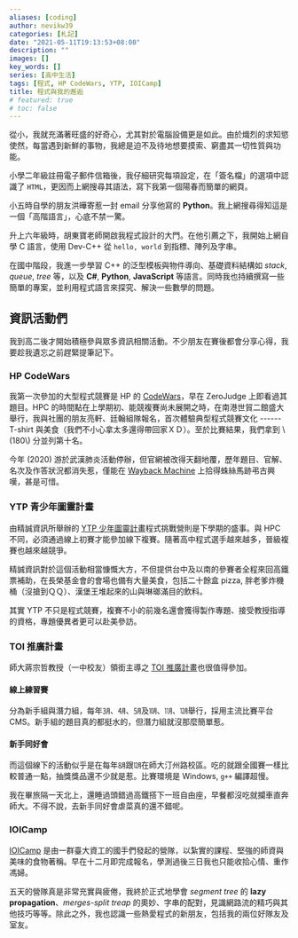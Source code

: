 ```yaml
---
aliases: [coding]
author: nevikw39
categories: [札記]
date: "2021-05-11T19:13:53+08:00"
description: ""
images: []
key_words: []
series: [高中生活]
tags: [程式, HP CodeWars, YTP, IOICamp]
title: 程式與我的邂逅
# featured: true
# toc: false
---
```


從小，我就充滿著旺盛的好奇心，尤其對於電腦設備更是如此。由於熾烈的求知慾使然，每當遇到新鮮的事物，我總是迫不及待地想要摸索、窮盡其一切性質與功能。

小學二年級註冊電子郵件信箱後，我仔細研究每項設定，在「簽名檔」的選項中認識了 `HTML`，更因而上網搜尋其語法，寫下我第一個陽春而簡單的網頁。

小五時自學的朋友洪曄寄惹一封 email 分享他寫的 **Python**。我上網搜尋得知這是一個「高階語言」，心底不禁一驚。

升上六年級時，胡東寶老師開啟我程式設計的大門。在他引薦之下，我開始上網自學 C 語言，使用 Dev-C++ 從 `hello, world` 到指標、陣列及字串。

在國中階段，我進一步學習 C++ 的泛型模板與物件導向、基礎資料結構如 _stack_, _queue_, _tree_ 等，以及 **C\#**, **Python**, **JavaScript** 等語言。同時我也持續撰寫一些簡單的專案，並利用程式語言來探究、解決一些數學的問題。

## 資訊活動們

我到高二後才開始積極參與眾多資訊相關活動。不少朋友在賽後都會分享心得，我要趁我遺忘之前趕緊提筆記下。

### HP CodeWars

我第一次參加的大型程式競賽是 HP 的 [CodeWars](https://www.hpcodewars.com.tw/)，早在 ZeroJudge 上即看過其題目。HPC 的時間點在上學期初、能競複賽尚未展開之時，在南港世貿二館盛大舉行，我與社團的朋友亮軒、廷翰組隊報名，首次體驗典型程式競賽文化 ------ T-shirt 與美食（我們不小心拿太多還得帶回家ＸＤ）。至於比賽結果，我們拿到 \\(180\\) 分並列第十名。

今年 (2020) 游於武漢肺炎活動停辦，但官網被改得天翻地覆，歷年題目、官解、名次及作答狀況都消失惹，僅能在 [Wayback Machine](https://web.archive.org/web/20180904232406/http://hpcodewars.com.tw/index.php?page=pastevents) 上拾得蛛絲馬跡弔古興嘆，甚是可惜。

### YTP 青少年圖靈計畫

由精誠資訊所舉辦的 [YTP 少年圖靈計畫](https://www.tw-ytp.com/)程式挑戰營則是下學期的盛事。與 HPC 不同，必須通過線上初賽才能參加線下複賽。隨著高中程式選手越來越多，晉級複賽也越來越競爭。

精誠資訊對於這個活動相當慷慨大方，不但提供台中及以南的參賽者全程來回高鐵票補助，在長榮基金會的會場也備有大量美食，包括二十餘盒 pizza, 胖老爹炸機桶（沒搶到ＱＱ）、漢堡王堆起來的山與琳瑯滿目的飲料。

其實 YTP 不只是程式競賽，複賽不小的前幾名還會獲得製作專題、接受教授指導的資格，專題優異者更可以赴美參訪。

### TOI 推廣計畫

師大蔣宗哲教授（一中校友）領銜主導之 [TOI 推廣計畫](https://toi-reg.csie.ntnu.edu.tw/)也很值得參加。

#### 線上練習賽

分為新手組與潛力組，每年㋂、㋃、㋄及㋉、㋊、㋋舉行，採用主流比賽平台 CMS。新手組的題目真的都挺水的，但潛力組就沒那麼簡單惹。

#### 新手同好會

而這個線下的活動似乎是在每年㋇跟㋋在師大汀州路校區。吃的就跟全國賽一樣比較普通一點，抽獎獎品還不少就是惹。比賽環境是 Windows, `g++` 編譯超慢。

我在畢旅隔一天北上，還睡過頭錯過高鐵搭下一班自由座，早餐都沒吃就攔車直奔師大。不得不說，去新手同好會虐菜真的還不錯呢。

### IOICamp

[IOICamp](https://ioicamp.org/) 是由一群臺大資工的國手們發起的營隊，以紮實的課程、堅強的師資與美味的食物著稱。早在十二月即完成報名，學測過後三日我也只能收拾心情、重作馮婦。

五天的營隊真是非常充實與疲倦，我終於正式地學會 _segment tree_ 的 **lazy propagation**、_merges-split treap_ 的奧妙、字串的配對，見識網路流的精巧與其他技巧等等。除此之外，我也認識一些熱愛程式的新朋友，包括我的兩位好隊友及室友。
